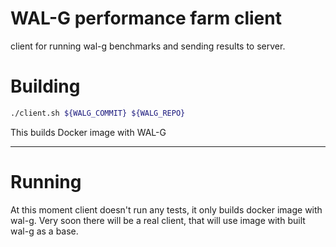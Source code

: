 # WAL-G performance farm client
client for running wal-g benchmarks and sending results to server.

# Building
```bash
./client.sh ${WALG_COMMIT} ${WALG_REPO}
```

This builds Docker image with WAL-G

---

# Running

At this moment client doesn't run any tests,
it only builds docker image with wal-g.
Very soon there will be a real client, that will use image with
built wal-g as a base.
